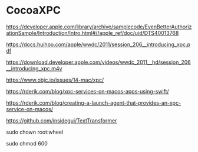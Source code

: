 # CocoaXPC

https://developer.apple.com/library/archive/samplecode/EvenBetterAuthorizationSample/Introduction/Intro.html#//apple_ref/doc/uid/DTS40013768

https://docs.huihoo.com/apple/wwdc/2011/session_206__introducing_xpc.pdf

https://download.developer.apple.com/videos/wwdc_2011__hd/session_206__introducing_xpc.m4v

https://www.objc.io/issues/14-mac/xpc/

https://rderik.com/blog/xpc-services-on-macos-apps-using-swift/

https://rderik.com/blog/creating-a-launch-agent-that-provides-an-xpc-service-on-macos/

https://github.com/insidegui/TextTransformer

sudo chown root:wheel

sudo chmod 600
